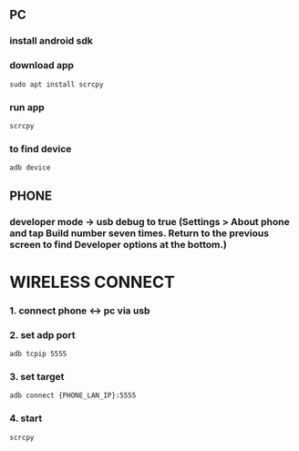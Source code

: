 
## PC 
### install android sdk
### download app
    sudo apt install scrcpy
### run app
    scrcpy
### to find device
    adb device
 
## PHONE
### developer mode -> usb debug to true (Settings > About phone and tap Build number seven times. Return to the previous screen to find Developer options at the bottom.)


# WIRELESS CONNECT
### 1. connect phone <-> pc via usb
### 2. set adp port
    adb tcpip 5555
### 3. set target
    adb connect {PHONE_LAN_IP}:5555
### 4. start
    scrcpy
